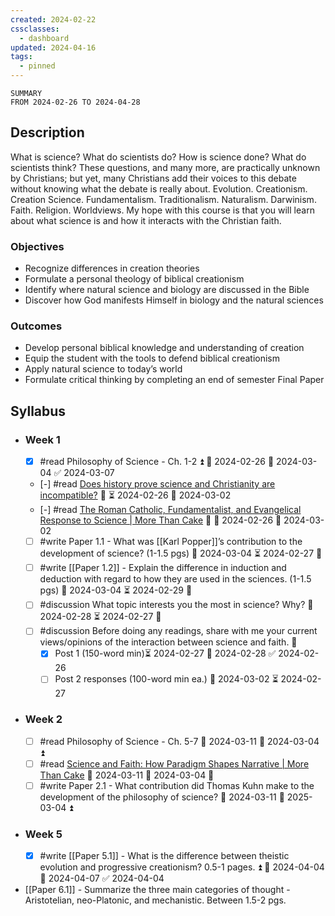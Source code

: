 ```yaml
---
created: 2024-02-22
cssclasses:
  - dashboard
updated: 2024-04-16
tags:
  - pinned
---
```


```toggl
SUMMARY 
FROM 2024-02-26 TO 2024-04-28
```

## Description

What is science? What do scientists do? How is science done? What do scientists think? These questions, and many more, are practically unknown by Christians; but yet, many Christians add their voices to this debate without knowing what the debate is really about. Evolution. Creationism. Creation Science. Fundamentalism. Traditionalism. Naturalism. Darwinism. Faith. Religion. Worldviews. My hope with this course is that you will learn about what science is and how it interacts with the Christian faith.

### Objectives

- Recognize differences in creation theories
- Formulate a personal theology of biblical creationism
- Identify where natural science and biology are discussed in the Bible
- Discover how God manifests Himself in biology and the natural sciences

### Outcomes

- Develop personal biblical knowledge and understanding of creation
- Equip the student with the tools to defend biblical creationism
- Apply natural science to today’s world
- Formulate critical thinking by completing an end of semester Final Paper

## Syllabus

- ### Week 1
	- [x] #read Philosophy of Science - Ch. 1-2 ⏫ 🛫 2024-02-26 📅 2024-03-04 ✅ 2024-03-07
	- [-] #read [Does history prove science and Christianity are incompatible?](https://web.archive.org/web/20210512081939/https://www.morethancake.org/archives/29412) 🔼 ⏳ 2024-02-26 📅 2024-03-02
	- [-] #read [The Roman Catholic, Fundamentalist, and Evangelical Response to Science | More Than Cake](https://web.archive.org/web/20200818130455/https://www.morethancake.org/archives/29617) 🔼 🛫 2024-02-26 📅 2024-03-02
	- [ ] #write Paper 1.1 - What was [[Karl Popper]]’s contribution to the development of science? (1-1.5 pgs) 📅 2024-03-04 ⏳ 2024-02-27 🔺 
	- [ ] #write [[Paper 1.2]] - Explain the difference in induction and deduction with regard to how they are used in the sciences. (1-1.5 pgs) 📅 2024-03-04 ⏳ 2024-02-29 🔺 
	- [ ] #discussion What topic interests you the most in science? Why? 📅 2024-02-28 ⏳ 2024-02-27 🔼 
	- [ ] #discussion Before doing any readings, share with me your current views/opinions of the interaction between science and faith. 🔼 
		- [x] Post 1 (150-word min)⏳ 2024-02-27 📅 2024-02-28 ✅ 2024-02-26
		- [ ] Post 2 responses (100-word min ea.) 📅 2024-03-02 ⏳ 2024-02-27 
- ### Week 2
	- [ ] #read Philosophy of Science - Ch. 5-7 📅 2024-03-11 🛫 2024-03-04 ⏫ 
	- [ ] #read [Science and Faith: How Paradigm Shapes Narrative | More Than Cake](https://web.archive.org/web/20210712020318/https://www.morethancake.org/archives/238683) 📅 2024-03-11 🛫 2024-03-04 🔼 
	- [ ] #write Paper 2.1 - What contribution did Thomas Kuhn make to the development of the philosophy of science? 📅 2024-03-11 🛫 2025-03-04 ⏫ 
- ### Week 5
	- [x] #write [[Paper 5.1]] - What is the difference between theistic evolution and progressive creationism? 0.5-1 pages. ⏫ 🛫 2024-04-04 📅 2024-04-07 ✅ 2024-04-04
- [[Paper 6.1]] - Summarize the three main categories of thought - Aristotelian, neo-Platonic, and mechanistic. Between 1.5-2 pgs.